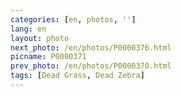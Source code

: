 ```yaml
---
categories: [en, photos, '']
lang: en
layout: photo
next_photo: /en/photos/P0000376.html
picname: P0000371
prev_photo: /en/photos/P0000370.html
tags: [Dead Grass, Dead Zebra]
---
```

